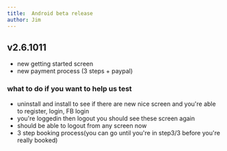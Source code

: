 ```yaml
---
title:  Android beta release
author: Jim
---
```


## v2.6.1011

- new getting started screen
- new payment process (3 steps + paypal)

### what to do if you want to help us test

- uninstall and install to see if there are new nice screen and you're able to register, login, FB login
- you're loggedin then logout you should see these screen again
- should be able to logout from any screen now
- 3 step booking process(you can go until you're in step3/3 before you're really booked)

